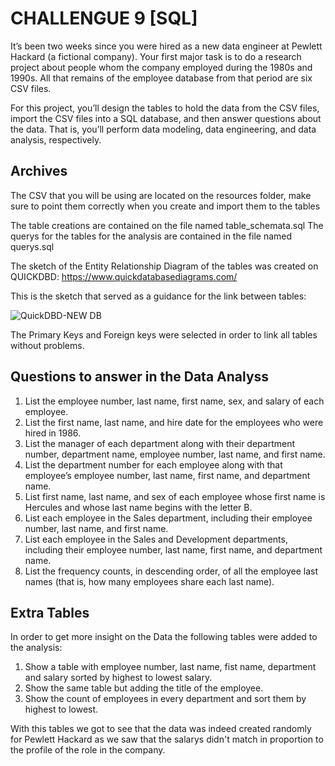 # CHALLENGUE 9 [SQL]


It’s been two weeks since you were hired as a new data engineer at Pewlett Hackard (a fictional company). Your first major task is to do a research project about people whom the company employed during the 1980s and 1990s. All that remains of the employee database from that period are six CSV files.

For this project, you’ll design the tables to hold the data from the CSV files, import the CSV files into a SQL database, and then answer questions about the data. That is, you’ll perform data modeling, data engineering, and data analysis, respectively.


## Archives

The CSV that you will be using are located on the resources folder, make sure to point them correctly when you create and import them to the tables

The table creations are contained on the file named table_schemata.sql
The querys for the tables for the analysis are contained in the file named querys.sql

The sketch of the Entity Relationship Diagram of the tables was created on QUICKDBD: https://www.quickdatabasediagrams.com/

This is the sketch that served as a guidance for the link between tables:



![QuickDBD-NEW DB](https://github.com/user-attachments/assets/a7f456a7-dce8-4aed-900d-b03391723983)

The Primary Keys and Foreign keys were selected in order to link all tables without problems.


## Questions to answer in the Data Analyss

1. List the employee number, last name, first name, sex, and salary of each employee.
2. List the first name, last name, and hire date for the employees who were hired in 1986.
3. List the manager of each department along with their department number, department name, employee number, last name, and first name.
4. List the department number for each employee along with that employee’s employee number, last name, first name, and department name.
5. List first name, last name, and sex of each employee whose first name is Hercules and whose last name begins with the letter B.
6. List each employee in the Sales department, including their employee number, last name, and first name.
7. List each employee in the Sales and Development departments, including their employee number, last name, first name, and department name.
8. List the frequency counts, in descending order, of all the employee last names (that is, how many employees share each last name).
   

## Extra Tables

In order to get more insight on the Data the following tables were added to the analysis:

1. Show a table with employee number, last name, fist name, department and salary sorted by highest to lowest salary.
2. Show the same table but adding the title of the employee.
3. Show the count of employees in every department and sort them by highest to lowest.

With this tables we got to see that the data was indeed created randomly for Pewlett Hackard as we saw that the salarys didn't match in proportion to the profile of the role in the company.
